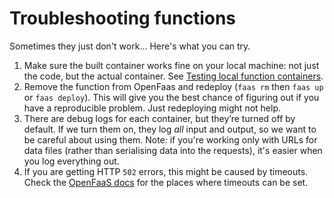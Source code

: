 # Troubleshooting functions

Sometimes they just don't work... Here's what you can try.

1. Make sure the built container works fine on your local machine: not just the code, but the actual container. See [Testing local function containers](testing-local-function-containers.md).
2. Remove the function from OpenFaas and redeploy \(`faas rm` then `faas up` or `faas deploy`\). This will give you the best chance of figuring out if you have a reproducible problem. Just redeploying might not help.
3. There are debug logs for each container, but they’re turned off by default. If we turn them on, they log _all_ input and output, so we want to be careful about using them. Note: if you're working only with URLs for data files \(rather than serialising data into the requests\), it's easier when you log everything out.
4. If you are getting HTTP `502` errors, this might be caused by timeouts. Check the [OpenFaaS docs](https://docs.openfaas.com/deployment/troubleshooting/#timeouts) for the places where timeouts can be set.

